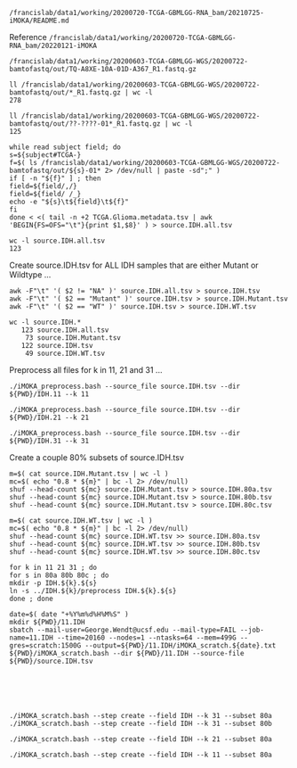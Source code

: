 

`/francislab/data1/working/20200720-TCGA-GBMLGG-RNA_bam/20210725-iMOKA/README.md`

Reference `/francislab/data1/working/20200720-TCGA-GBMLGG-RNA_bam/20220121-iMOKA`





`/francislab/data1/working/20200603-TCGA-GBMLGG-WGS/20200722-bamtofastq/out/TQ-A8XE-10A-01D-A367_R1.fastq.gz`

```
ll /francislab/data1/working/20200603-TCGA-GBMLGG-WGS/20200722-bamtofastq/out/*_R1.fastq.gz | wc -l
278

ll /francislab/data1/working/20200603-TCGA-GBMLGG-WGS/20200722-bamtofastq/out/??-????-01*_R1.fastq.gz | wc -l
125
```


```
while read subject field; do
s=${subject#TCGA-}
f=$( ls /francislab/data1/working/20200603-TCGA-GBMLGG-WGS/20200722-bamtofastq/out/${s}-01* 2> /dev/null | paste -sd";" )
if [ -n "${f}" ] ; then
field=${field/,/}
field=${field/ /_}
echo -e "${s}\t${field}\t${f}"
fi
done < <( tail -n +2 TCGA.Glioma.metadata.tsv | awk 'BEGIN{FS=OFS="\t"}{print $1,$8}' ) > source.IDH.all.tsv

wc -l source.IDH.all.tsv
123
```

Create source.IDH.tsv for ALL IDH samples that are either Mutant or Wildtype ...
```
awk -F"\t" '( $2 != "NA" )' source.IDH.all.tsv > source.IDH.tsv
awk -F"\t" '( $2 == "Mutant" )' source.IDH.tsv > source.IDH.Mutant.tsv
awk -F"\t" '( $2 == "WT" )' source.IDH.tsv > source.IDH.WT.tsv
```

```
wc -l source.IDH.*
   123 source.IDH.all.tsv
    73 source.IDH.Mutant.tsv
   122 source.IDH.tsv
    49 source.IDH.WT.tsv
```


Preprocess all files for k in 11, 21 and 31 ...
```
./iMOKA_preprocess.bash --source_file source.IDH.tsv --dir ${PWD}/IDH.11 --k 11

./iMOKA_preprocess.bash --source_file source.IDH.tsv --dir ${PWD}/IDH.21 --k 21

./iMOKA_preprocess.bash --source_file source.IDH.tsv --dir ${PWD}/IDH.31 --k 31
```



Create a couple 80% subsets of source.IDH.tsv
```
m=$( cat source.IDH.Mutant.tsv | wc -l )
mc=$( echo "0.8 * ${m}" | bc -l 2> /dev/null)
shuf --head-count ${mc} source.IDH.Mutant.tsv > source.IDH.80a.tsv
shuf --head-count ${mc} source.IDH.Mutant.tsv > source.IDH.80b.tsv
shuf --head-count ${mc} source.IDH.Mutant.tsv > source.IDH.80c.tsv

m=$( cat source.IDH.WT.tsv | wc -l )
mc=$( echo "0.8 * ${m}" | bc -l 2> /dev/null)
shuf --head-count ${mc} source.IDH.WT.tsv >> source.IDH.80a.tsv
shuf --head-count ${mc} source.IDH.WT.tsv >> source.IDH.80b.tsv
shuf --head-count ${mc} source.IDH.WT.tsv >> source.IDH.80c.tsv
```


```
for k in 11 21 31 ; do
for s in 80a 80b 80c ; do
mkdir -p IDH.${k}.${s}
ln -s ../IDH.${k}/preprocess IDH.${k}.${s}
done ; done
```

































```
date=$( date "+%Y%m%d%H%M%S" )
mkdir ${PWD}/11.IDH
sbatch --mail-user=George.Wendt@ucsf.edu --mail-type=FAIL --job-name=11.IDH --time=20160 --nodes=1 --ntasks=64 --mem=499G --gres=scratch:1500G --output=${PWD}/11.IDH/iMOKA_scratch.${date}.txt ${PWD}/iMOKA_scratch.bash --dir ${PWD}/11.IDH --source-file ${PWD}/source.IDH.tsv






./iMOKA_scratch.bash --step create --field IDH --k 31 --subset 80a
./iMOKA_scratch.bash --step create --field IDH --k 31 --subset 80b

./iMOKA_scratch.bash --step create --field IDH --k 21 --subset 80a

./iMOKA_scratch.bash --step create --field IDH --k 11 --subset 80a

```


